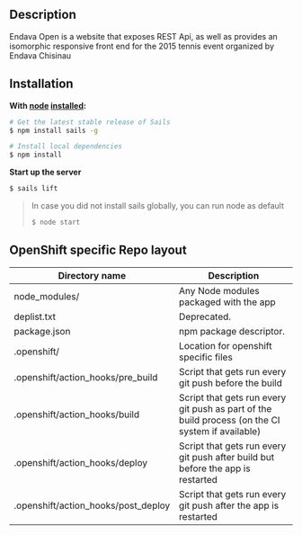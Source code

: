 ## Description
Endava Open is a website that exposes REST Api, as well as provides an isomorphic responsive front end for the 2015 tennis event organized by Endava Chisinau

## Installation &nbsp;

**With [node](http://nodejs.org) [installed](http://sailsjs.org/#!documentation/new-to-nodejs):**
```sh
# Get the latest stable release of Sails
$ npm install sails -g

# Install local dependencies
$ npm install
```

**Start up the server**
```sh
$ sails lift
```
> In case you did not install sails globally, you can run node as default
> ```sh
> $ node start
> ```


## OpenShift specific Repo layout
| Directory name| Description |
| ------------- | ----------- |
|  node_modules/                       | Any Node modules packaged with the app |
|  deplist.txt                         | Deprecated. |
|  package.json                        | npm package descriptor. |
|  .openshift/                         | Location for openshift specific files |
|  .openshift/action_hooks/pre_build   | Script that gets run every git push before the build |
|  .openshift/action_hooks/build       | Script that gets run every git push as part of the build process (on the CI system if available) |
|  .openshift/action_hooks/deploy      | Script that gets run every git push after build but before the app is restarted |
|  .openshift/action_hooks/post_deploy | Script that gets run every git push after the app is restarted |
